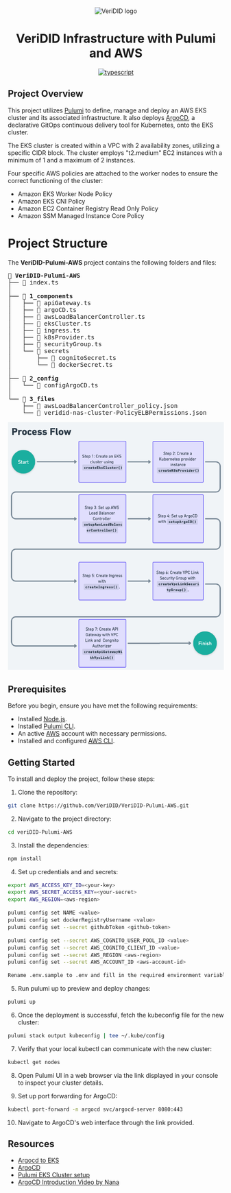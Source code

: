 <p align="center">
  <br />
  <img
    alt="VeriDID logo"
    src="https://github.com/VeriDID/afj-test/blob/main/Logo.png"
    height="250px"
  />
</p>
<h1 align="center"><b>VeriDID Infrastructure with Pulumi and AWS</b></h1>
<p align="center">
   <a href="https://www.typescriptlang.org/"
    ><img
      alt="typescript"
      src="https://img.shields.io/badge/%3C%2F%3E-TypeScript-%230074c1.svg"
  /></a>
  

## Project Overview

This project utilizes [Pulumi](https://www.pulumi.com/) to define, manage and deploy an AWS EKS cluster and its associated infrastructure. It also deploys [ArgoCD](https://argoproj.github.io/argo-cd/), a declarative GitOps continuous delivery tool for Kubernetes, onto the EKS cluster.

The EKS cluster is created within a VPC with 2 availability zones, utilizing a specific CIDR block. The cluster employs "t2.medium" EC2 instances with a minimum of 1 and a maximum of 2 instances.

Four specific AWS policies are attached to the worker nodes to ensure the correct functioning of the cluster:

* Amazon EKS Worker Node Policy
* Amazon EKS CNI Policy
* Amazon EC2 Container Registry Read Only Policy
* Amazon SSM Managed Instance Core Policy

# Project Structure

The **VeriDID-Pulumi-AWS** project contains the following folders and files:

<pre>
📁 <b>VeriDID-Pulumi-AWS</b>
├── 📝 index.ts
│
├── 📁 <b>1_components</b>
│   ├── 📝 apiGateway.ts
│   ├── 📝 argoCD.ts
│   ├── 📝 awsLoadBalancerController.ts
│   ├── 📝 eksCluster.ts
│   ├── 📝 ingress.ts
│   ├── 📝 k8sProvider.ts
│   ├── 📝 securityGroup.ts
│   └── 📁 secrets
│       ├── 📝 cognitoSecret.ts
│       └── 📝 dockerSecret.ts
│   
├── 📁 <b>2_config</b>
│   └── 📝 configArgoCD.ts
│   
└── 📁 <b>3_files</b>
    ├── 📝 awsLoadBalancerController_policy.json
    └── 📝 veridid-nas-cluster-PolicyELBPermissions.json
</pre>

![Flow Diagram](https://github.com/Nas2020/VeriDID-Pulumi-AWS/blob/main/Veridid-Pulumi-Process-Flow.png)


## Prerequisites

Before you begin, ensure you have met the following requirements:

* Installed [Node.js](https://nodejs.org/en/).
* Installed [Pulumi CLI](https://www.pulumi.com/docs/get-started/install/).
* An active [AWS](https://aws.amazon.com/) account with necessary permissions.
* Installed and configured [AWS CLI](https://aws.amazon.com/cli/).

## Getting Started

To install and deploy the project, follow these steps:

1. Clone the repository:

```bash
git clone https://github.com/VeriDID/VeriDID-Pulumi-AWS.git
```

2. Navigate to the project directory:

```bash
cd veriDID-Pulumi-AWS
```
3. Install the dependencies:

```bash
npm install
```
4. Set up credentials and and secrets:

```bash
export AWS_ACCESS_KEY_ID=<your-key>
export AWS_SECRET_ACCESS_KEY=<your-secret>
export AWS_REGION=<aws-region> 
```

```bash
pulumi config set NAME <value>
pulumi config set dockerRegistryUsername <value>
pulumi config set --secret githubToken <github-token>
```

```bash
pulumi config set --secret AWS_COGNITO_USER_POOL_ID <value>
pulumi config set --secret AWS_COGNITO_CLIENT_ID <value>
pulumi config set --secret AWS_REGION <aws-region>
pulumi config set --secret AWS_ACCOUNT_ID <aws-account-id>
```

```bash
Rename .env.sample to .env and fill in the required environment variables
```

5. Run pulumi up to preview and deploy changes:

```bash
pulumi up
```

6. Once the deployment is successful, fetch the kubeconfig file for the new cluster:

```bash
pulumi stack output kubeconfig | tee ~/.kube/config
```

7. Verify that your local kubectl can communicate with the new cluster:

```bash
kubectl get nodes
```

8. Open Pulumi UI in a web browser via the link displayed in your console to inspect your cluster details.

9. Set up port forwarding for ArgoCD:

```bash
kubectl port-forward -n argocd svc/argocd-server 8080:443
```
10. Navigate to ArgoCD's web interface through the link provided.

## Resources
- [Argocd to EKS](https://pulumi.awsworkshop.io/additional-content/150_deploying_argocd_to_eks.html)
- [ArgoCD](https://argoproj.github.io/argo-cd/)
- [Pulumi EKS Cluster setup](https://pulumi.awsworkshop.io/50_eks_platform/20_provision_cluster/1_new_project.html)
- [ArgoCD Introduction Video by Nana](https://www.youtube.com/watch?v=MeU5_k9ssrs)

